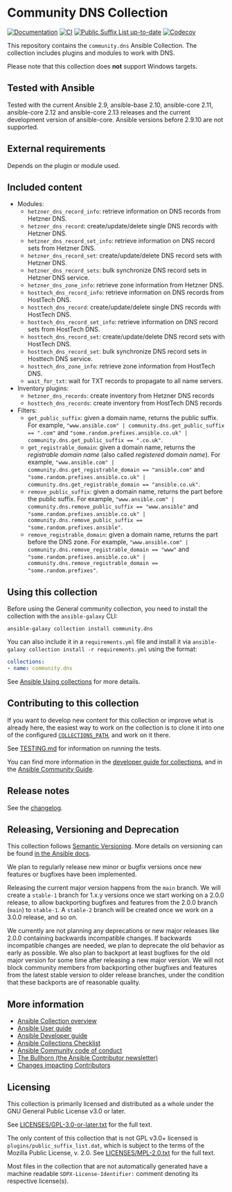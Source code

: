 <!--
Copyright (c) Ansible Project
GNU General Public License v3.0+ (see LICENSES/GPL-3.0-or-later.txt or https://www.gnu.org/licenses/gpl-3.0.txt)
SPDX-License-Identifier: GPL-3.0-or-later
-->

# Community DNS Collection
[![Documentation](https://img.shields.io/badge/docs-brightgreen.svg)](https://docs.ansible.com/ansible/devel/collections/community/dns/)
[![CI](https://github.com/ansible-collections/community.dns/workflows/CI/badge.svg?event=push)](https://github.com/ansible-collections/community.dns/actions)
[![Public Suffix List up-to-date](https://github.com/ansible-collections/community.dns/workflows/Check%20for%20Public%20Suffix%20List%20updates/badge.svg?branch=main)](https://github.com/ansible-collections/community.dns/actions?query=workflow%3A%22Check+for+Public+Suffix+List+updates%22+branch%3Amain)
[![Codecov](https://img.shields.io/codecov/c/github/ansible-collections/community.dns)](https://codecov.io/gh/ansible-collections/community.dns)

This repository contains the `community.dns` Ansible Collection. The collection includes plugins and modules to work with DNS.

Please note that this collection does **not** support Windows targets.

## Tested with Ansible

Tested with the current Ansible 2.9, ansible-base 2.10, ansible-core 2.11, ansible-core 2.12 and ansible-core 2.13 releases and the current development version of ansible-core. Ansible versions before 2.9.10 are not supported.

## External requirements

Depends on the plugin or module used.

## Included content

- Modules:
  - `hetzner_dns_record_info`: retrieve information on DNS records from Hetzner DNS.
  - `hetzner_dns_record`: create/update/delete single DNS records with Hetzner DNS.
  - `hetzner_dns_record_set_info`: retrieve information on DNS record sets from Hetzner DNS.
  - `hetzner_dns_record_set`: create/update/delete DNS record sets with Hetzner DNS.
  - `hetzner_dns_record_sets`: bulk synchronize DNS record sets in Hetzner DNS service.
  - `hetzner_dns_zone_info`: retrieve zone information from Hetzner DNS.
  - `hosttech_dns_record_info`: retrieve information on DNS records from HostTech DNS.
  - `hosttech_dns_record`: create/update/delete single DNS records with HostTech DNS.
  - `hosttech_dns_record_set_info`: retrieve information on DNS record sets from HostTech DNS.
  - `hosttech_dns_record_set`: create/update/delete DNS record sets with HostTech DNS.
  - `hosttech_dns_record_set`: bulk synchronize DNS record sets in Hosttech DNS service.
  - `hosttech_dns_zone_info`: retrieve zone information from HostTech DNS.
  - `wait_for_txt`: wait for TXT records to propagate to all name servers.
- Inventory plugins:
  - `hetzner_dns_records`: create inventory from Hetzner DNS records
  - `hosttech_dns_records`: create inventory from HostTech DNS records
- Filters:
  - `get_public_suffix`: given a domain name, returns the public suffix. For example, `"www.ansible.com" | community.dns.get_public_suffix == ".com"` and `"some.random.prefixes.ansible.co.uk" | community.dns.get_public_suffix == ".co.uk"`.
  - `get_registrable_domain`: given a domain name, returns the *registrable domain name* (also called *registered domain name*). For example, `"www.ansible.com" | community.dns.get_registrable_domain == "ansible.com"` and `"some.random.prefixes.ansible.co.uk" | community.dns.get_registrable_domain == "ansible.co.uk"`.
  - `remove_public_suffix`: given a domain name, returns the part before the public suffix. For example, `"www.ansible.com" | community.dns.remove_public_suffix == "www.ansible"` and `"some.random.prefixes.ansible.co.uk" | community.dns.remove_public_suffix == "some.random.prefixes.ansible"`.
  - `remove_registrable_domain`: given a domain name, returns the part before the DNS zone. For example, `"www.ansible.com" | community.dns.remove_registrable_domain == "www"` and `"some.random.prefixes.ansible.co.uk" | community.dns.remove_registrable_domain == "some.random.prefixes"`.

## Using this collection

Before using the General community collection, you need to install the collection with the `ansible-galaxy` CLI:

    ansible-galaxy collection install community.dns

You can also include it in a `requirements.yml` file and install it via `ansible-galaxy collection install -r requirements.yml` using the format:

```yaml
collections:
- name: community.dns
```

See [Ansible Using collections](https://docs.ansible.com/ansible/latest/user_guide/collections_using.html) for more details.

## Contributing to this collection

If you want to develop new content for this collection or improve what is already here, the easiest way to work on the collection is to clone it into one of the configured [`COLLECTIONS_PATH`](https://docs.ansible.com/ansible/latest/reference_appendices/config.html#collections-paths), and work on it there.

See [TESTING.md](https://github.com/ansible-collections/community.dns/tree/main/TESTING.md) for information on running the tests.

You can find more information in the [developer guide for collections](https://docs.ansible.com/ansible/devel/dev_guide/developing_collections.html#contributing-to-collections), and in the [Ansible Community Guide](https://docs.ansible.com/ansible/latest/community/index.html).

## Release notes

See the [changelog](https://github.com/ansible-collections/community.dns/tree/main/CHANGELOG.rst).

## Releasing, Versioning and Deprecation

This collection follows [Semantic Versioning](https://semver.org/). More details on versioning can be found [in the Ansible docs](https://docs.ansible.com/ansible/latest/dev_guide/developing_collections.html#collection-versions).

We plan to regularly release new minor or bugfix versions once new features or bugfixes have been implemented.

Releasing the current major version happens from the `main` branch. We will create a `stable-1` branch for 1.x.y versions once we start working on a 2.0.0 release, to allow backporting bugfixes and features from the 2.0.0 branch (`main`) to `stable-1`. A `stable-2` branch will be created once we work on a 3.0.0 release, and so on.

We currently are not planning any deprecations or new major releases like 2.0.0 containing backwards incompatible changes. If backwards incompatible changes are needed, we plan to deprecate the old behavior as early as possible. We also plan to backport at least bugfixes for the old major version for some time after releasing a new major version. We will not block community members from backporting other bugfixes and features from the latest stable version to older release branches, under the condition that these backports are of reasonable quality.

## More information

- [Ansible Collection overview](https://github.com/ansible-collections/overview)
- [Ansible User guide](https://docs.ansible.com/ansible/latest/user_guide/index.html)
- [Ansible Developer guide](https://docs.ansible.com/ansible/latest/dev_guide/index.html)
- [Ansible Collections Checklist](https://github.com/ansible-collections/overview/blob/master/collection_requirements.rst)
- [Ansible Community code of conduct](https://docs.ansible.com/ansible/latest/community/code_of_conduct.html)
- [The Bullhorn (the Ansible Contributor newsletter)](https://us19.campaign-archive.com/home/?u=56d874e027110e35dea0e03c1&id=d6635f5420)
- [Changes impacting Contributors](https://github.com/ansible-collections/overview/issues/45)

## Licensing

This collection is primarily licensed and distributed as a whole under the GNU General Public License v3.0 or later.

See [LICENSES/GPL-3.0-or-later.txt](https://github.com/ansible-collections/community.dns/blob/main/COPYING) for the full text.

The only content of this collection that is not GPL v3.0+ licensed is `plugins/public_suffix_list.dat`, which is subject to the terms of the Mozilla Public License, v. 2.0. See [LICENSES/MPL-2.0.txt](https://github.com/ansible-collections/community.dns/blob/main/LICENSES/MPL-2.0.txt) for the full text.

Most files in the collection that are not automatically generated have a machine readable `SDPX-License-Identifier:` comment denoting its respective license(s).
